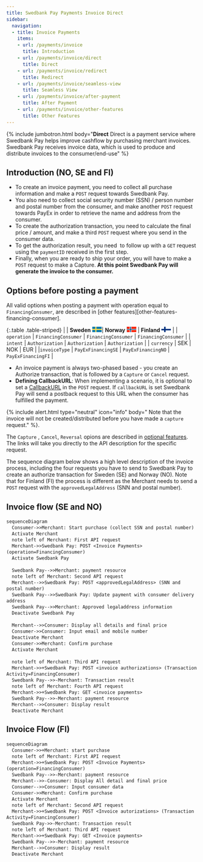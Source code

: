 ```yaml
---
title: Swedbank Pay Payments Invoice Direct
sidebar:
  navigation:
  - title: Invoice Payments
    items:
    - url: /payments/invoice
      title: Introduction
    - url: /payments/invoice/direct
      title: Direct
    - url: /payments/invoice/redirect
      title: Redirect
    - url: /payments/invoice/seamless-view
      title: Seamless View
    - url: /payments/invoice/after-payment
      title: After Payment
    - url: /payments/invoice/other-features
      title: Other Features
---
```


{% include jumbotron.html body="**Direct**
Direct is a payment service where Swedbank Pay helps improve cashflow by
purchasing merchant invoices. Swedbank Pay receives invoice data, which is used
to produce and distribute invoices to the consumer/end-use" %}

## Introduction (NO, SE and FI)

* To create an invoice payment, you need to collect all purchase information
  and make a `POST` request towards Swedbank Pay.
* You also need to collect social security number (SSN) / person number and
  postal number from the consumer, and make another `POST` request towards
  PayEx in order to retrieve the name and address from the consumer.
* To create the authorization transaction, you need to calculate the final
  price / amount, and make a third `POST` request where you send in
  the consumer data.
* To get the authorization result, you need  to follow up with a `GET`
  request using the `paymentID` received in the first step.
* Finally, when you are ready to ship your order, you will have to make
  a `POST` request to make a Capture. **At this point Swedbank Pay will generate
  the invoice to the consumer.**

## Options before posting a payment

All valid options when posting a payment with operation equal to
`FinancingConsumer`, are described in
[other features][other-features-financing-consumer].

{:.table .table-striped}
| | **Sweden** ![Swedish flag][se-png]| **Norway** ![Norwegian flag][no-png] | **Finland** ![Finish flag][fi-png] |
| `operation` | `FinancingConsumer` | `FinancingConsumer` | `FinancingConsumer` |
| `intent` | `Authorization` | `Authorization` | `Authorization` |
| `currency` | SEK | NOK | EUR |
|`invoiceType` | `PayExFinancingSE` | `PayExFinancingNO` | `PayExFinancingFI` |

* An invoice payment is always two-phased based - you create an Authorize
  transaction, that is followed by a `Capture` or `Cancel` request.
* **Defining CallbackURL**: When implementing a scenario, it is optional to
  set a [CallbackURL][callback-api] in the `POST` request. If `callbackURL`
  is set Swedbank Pay will send a postback request to this URL when the consumer
  has fulfilled the payment.

{% include alert.html type="neutral" icon="info" body="
Note that the invoice will not be created/distributed before you have
made a `capture` request." %}.

The `Capture` , `Cancel`, `Reversal` opions are
described in [optional features][optional-features].
The links will take you directly to the API description for the specific request.

The sequence diagram below shows a high level description of the invoice
process, including the four requests you have to send to Swedbank Pay to create
an authorize transaction for Sweden (SE) and Norway (NO). Note that for Finland
(FI) the process is different as the Merchant needs to send a `POST` request
with the `approvedLegalAddress` (SNN and postal number).

## Invoice flow (SE and NO)

```mermaid
sequenceDiagram
  Consumer->>Merchant: Start purchase (collect SSN and postal number)
  Activate Merchant
  note left of Merchant: First API request
  Merchant->>Swedbank Pay: POST <Invoice Payments> (operation=FinancingConsumer)
  Activate Swedbank Pay

  Swedbank Pay-->>Merchant: payment resource
  note left of Merchant: Second API request
  Merchant-->>Swedbank Pay: POST <approvedLegalAddress> (SNN and postal number)
  Swedbank Pay-->>Swedbank Pay: Update payment with consumer delivery address
  Swedbank Pay-->>Merchant: Approved legaladdress information
  Deactivate Swedbank Pay

  Merchant-->>Consumer: Display all details and final price
  Consumer->>Consumer: Input email and mobile number
  Deactivate Merchant
  Consumer->>Merchant: Confirm purchase
  Activate Merchant

  note left of Merchant: Third API request
  Merchant->>+Swedbank Pay: POST <invoice authorizations> (Transaction Activity=FinancingConsumer)
  Swedbank Pay-->>-Merchant: Transaction result
  note left of Merchant: Fourth API request
  Merchant->>+Swedbank Pay: GET <invoice payments>
  Swedbank Pay-->>-Merchant: payment resource
  Merchant-->>Consumer: Display result
  Deactivate Merchant
```

## Invoice Flow (FI)

```mermaid
sequenceDiagram
  Consumer->>+Merchant: start purchase
  note left of Merchant: First API request
  Merchant->>+Swedbank Pay: POST <Invoice Payments> (operation=FinancingConsumer)
  Swedbank Pay-->>-Merchant: payment resource
  Merchant-->>-Consumer: Display All detail and final price
  Consumer-->>Consumer: Input consumer data
  Consumer->>Merchant: Confirm purchase
  Activate Merchant
  note left of Merchant: Second API request
  Merchant->>+Swedbank Pay: POST <Invoice autorizations> (Transaction Activity=FinancingConsumer)
  Swedbank Pay->>-Merchant: Transaction result
  note left of Merchant: Third API request
  Merchant->>+Swedbank Pay: GET <Invoice payments>
  Swedbank Pay-->>-Merchant: payment resource
  Merchant-->>Consumer: Display result
  Deactivate Merchant
```

[capture]: /payments/credit-card/after-payment#Capture
[fi-png]: /assets/img/fi.png
[financing-invoice-1-png]: /assets/img/checkout/test-purchase.png
[financing-invoice-2-png]: /assets/screenshots/invoice/redirect-view/iframe-verify-data.png
[no-png]: /assets/img/no.png
[se-png]: /assets/img/se.png
[callback-api]: /payments/invoice/other-features#callback
[hosted-view]: /payments/#hosted-view-implementation
[optional-features]: /payments/invoice/optional-features
[redirect]: /payments/invoice/redirect
[setup-mail]: mailto:setup.ecom@PayEx.com
